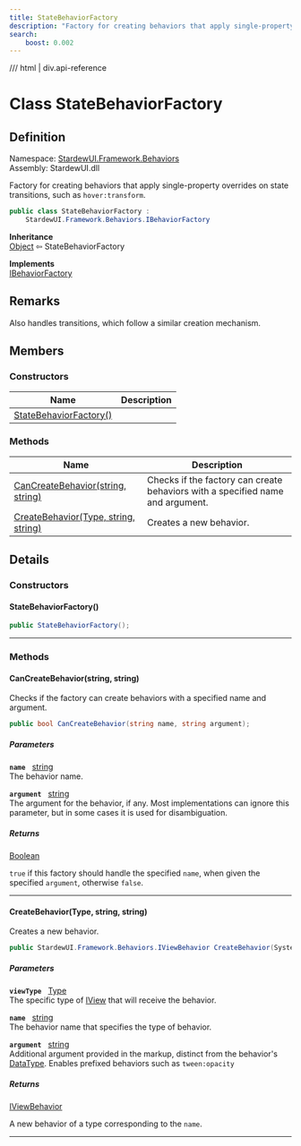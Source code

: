 ```yaml
---
title: StateBehaviorFactory
description: "Factory for creating behaviors that apply single-property overrides on state transitions, such as hover:transform."
search:
    boost: 0.002
---
```


<link rel="stylesheet" href="/StardewUI/stylesheets/reference.css" />

/// html | div.api-reference

# Class StateBehaviorFactory

## Definition

<div class="api-definition" markdown>

Namespace: [StardewUI.Framework.Behaviors](index.md)  
Assembly: StardewUI.dll  

</div>

Factory for creating behaviors that apply single-property overrides on state transitions, such as `hover:transform`.

```cs
public class StateBehaviorFactory : 
    StardewUI.Framework.Behaviors.IBehaviorFactory
```

**Inheritance**  
[Object](https://learn.microsoft.com/en-us/dotnet/api/system.object) ⇦ StateBehaviorFactory

**Implements**  
[IBehaviorFactory](ibehaviorfactory.md)

## Remarks

Also handles transitions, which follow a similar creation mechanism.

## Members

### Constructors

 | Name | Description |
| --- | --- |
| [StateBehaviorFactory()](#statebehaviorfactory) |  | 

### Methods

 | Name | Description |
| --- | --- |
| [CanCreateBehavior(string, string)](#cancreatebehaviorstring-string) | Checks if the factory can create behaviors with a specified name and argument. | 
| [CreateBehavior(Type, string, string)](#createbehaviortype-string-string) | Creates a new behavior. | 

## Details

### Constructors

#### StateBehaviorFactory()



```cs
public StateBehaviorFactory();
```

-----

### Methods

#### CanCreateBehavior(string, string)

Checks if the factory can create behaviors with a specified name and argument.

```cs
public bool CanCreateBehavior(string name, string argument);
```

##### Parameters

**`name`** &nbsp; [string](https://learn.microsoft.com/en-us/dotnet/api/system.string)  
The behavior name.

**`argument`** &nbsp; [string](https://learn.microsoft.com/en-us/dotnet/api/system.string)  
The argument for the behavior, if any. Most implementations can ignore this parameter, but in some cases it is used for disambiguation.

##### Returns

[Boolean](https://learn.microsoft.com/en-us/dotnet/api/system.boolean)

  `true` if this factory should handle the specified `name`, when given the specified `argument`, otherwise `false`.

-----

#### CreateBehavior(Type, string, string)

Creates a new behavior.

```cs
public StardewUI.Framework.Behaviors.IViewBehavior CreateBehavior(System.Type viewType, string name, string argument);
```

##### Parameters

**`viewType`** &nbsp; [Type](https://learn.microsoft.com/en-us/dotnet/api/system.type)  
The specific type of [IView](../../iview.md) that will receive the behavior.

**`name`** &nbsp; [string](https://learn.microsoft.com/en-us/dotnet/api/system.string)  
The behavior name that specifies the type of behavior.

**`argument`** &nbsp; [string](https://learn.microsoft.com/en-us/dotnet/api/system.string)  
Additional argument provided in the markup, distinct from the behavior's [DataType](iviewbehavior.md#datatype). Enables prefixed behaviors such as `tween:opacity`

##### Returns

[IViewBehavior](iviewbehavior.md)

  A new behavior of a type corresponding to the `name`.

-----

